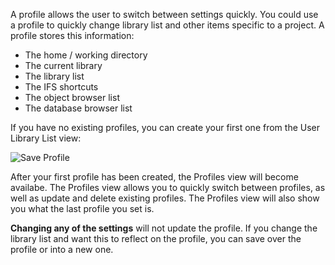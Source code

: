 
A profile allows the user to switch between settings quickly. You could use a profile to quickly change library list and other items specific to a project. A profile stores this information:

- The home / working directory
- The current library
- The library list
- The IFS shortcuts
- The object browser list
- The database browser list

If you have no existing profiles, you can create your first one from the User Library List view:

![Save Profile](assets/Connect_Profile_Save_01.png)

After your first profile has been created, the Profiles view will become availabe. The Profiles view allows you to quickly switch between profiles, as well as update and delete existing profiles. The Profiles view will also show you what the last profile you set is.

**Changing any of the settings** will not update the profile. If you change the library list and want this to reflect on the profile, you can save over the profile or into a new one.